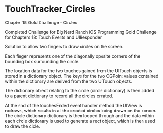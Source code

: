 # TouchTracker_Circles
Chapter 18 Gold Challenge - Circles

Completed Challenge for Big Nerd Ranch iOS Programming Gold Challenge for Chapters 18: Touch Events and UIResponder

Solution to allow two fingers to draw circles on the screen.

Each finger represents one of the diagonally oposite corners of the bounding box surrounding the circle.

The location data for the two touches gained from the UITouch objects is stored in a dictionary object. The keys for the two CGPoint values contained within the dictionary are derived from the two UITouch objects.

The dictionary object relating to the circle (circle dictionary) is then added to a parent dictionary to record all the circles created.

At the end of the touchesEnded event handler method the UIView is redrawn, which results in all the created circles being drawn on the screen. The circle dictionary dictionary is then looped through and the data within each circle dictionary is used to generate a rect object, which is then used to draw the cicle.


